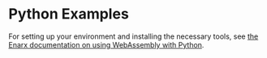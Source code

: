 # Python Examples

For setting up your environment and installing the necessary tools, see [the Enarx documentation on using WebAssembly with Python](https://enarx.dev/docs/WebAssembly/Python).
